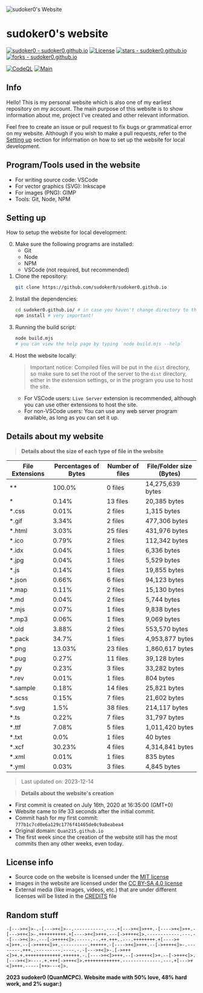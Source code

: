![sudoker0's Website](https://sudoker0.github.io/website/image/social_preview.png)

# sudoker0's website

[![sudoker0 - sudoker0.github.io](https://img.shields.io/static/v1?label=sudoker0&message=sudoker0.github.io&color=red&logo=github)](https://github.com/sudoker0/sudoker0.github.io)
[![License](https://img.shields.io/badge/License-MIT-red)](#-license)
[![stars - sudoker0.github.io](https://img.shields.io/github/stars/sudoker0/sudoker0.github.io?style=social)](https://github.com/sudoker0/sudoker0.github.io)
[![forks - sudoker0.github.io](https://img.shields.io/github/forks/sudoker0/sudoker0.github.io?style=social)](https://github.com/sudoker0/sudoker0.github.io)

[![CodeQL](https://github.com/sudoker0/sudoker0.github.io/actions/workflows/codeql-analysis.yml/badge.svg)](https://github.com/sudoker0/sudoker0.github.io/actions/workflows/codeql-analysis.yml)
[![Main](https://github.com/sudoker0/sudoker0.github.io/actions/workflows/main.yml/badge.svg)](https://github.com/sudoker0/sudoker0.github.io/actions/workflows/main.yml)

## Info
Hello! This is my personal website which is also one of my earliest repository on my account. The main purpose of this website is to show information about me, project I've created and other relevant information.

Feel free to create an issue or pull request to fix bugs or grammatical error on my website. Although if you wish to make a pull requests, refer to the [Setting up](#setting-up) section for information on how to set up the website for local development.

## Program/Tools used in the website
- For writing source code: VSCode
- For vector graphics (SVG): Inkscape
- For images (PNG): GIMP
- Tools: Git, Node, NPM

## Setting up
How to setup the website for local development:

0. Make sure the following programs are installed:
    - Git
    - Node
    - NPM
    - VSCode (not required, but recommended)
1. Clone the repository:
    ```bash
    git clone https://github.com/sudoker0/sudoker0.github.io
    ```
2. Install the dependencies:
    ```bash
    cd sudoker0.github.io/ # in case you haven't change directory to the root of the website
    npm install # very important!
    ```
3. Running the build script:
    ```bash
    node build.mjs
    # you can view the help page by typing `node build.mjs --help`
    ```
4. Host the website locally:
    > Important notice: Compiled files will be put in the `dist` directory, so make sure to set the root of the server to the `dist` directory, either in the extension settings, or in the program you use to host the site.
    - For VSCode users: `Live Server` extension is recommended, although you can use other extensions to host the site.
    - For non-VSCode users: You can use any web server program available, as long as you can set it up.

## Details about my website

> **Details about the size of each type of file in the website**
<!--python_data_start-->
File Extensions | Percentages of Bytes | Number of files | File/Folder size (Bytes)
----------------|--------------------- |-----------------|--------------------------
\*\* | 100.0% | 0 files | 14,275,639 bytes
\* | 0.14% | 13 files | 20,385 bytes
\*.css | 0.01% | 2 files | 1,315 bytes
\*.gif | 3.34% | 2 files | 477,306 bytes
\*.html | 3.03% | 25 files | 431,976 bytes
\*.ico | 0.79% | 2 files | 112,342 bytes
\*.idx | 0.04% | 1 files | 6,336 bytes
\*.jpg | 0.04% | 1 files | 5,529 bytes
\*.js | 0.14% | 1 files | 19,855 bytes
\*.json | 0.66% | 6 files | 94,123 bytes
\*.map | 0.11% | 2 files | 15,130 bytes
\*.md | 0.04% | 2 files | 5,744 bytes
\*.mjs | 0.07% | 1 files | 9,838 bytes
\*.mp3 | 0.06% | 1 files | 9,069 bytes
\*.old | 3.88% | 2 files | 553,570 bytes
\*.pack | 34.7% | 1 files | 4,953,877 bytes
\*.png | 13.03% | 23 files | 1,860,617 bytes
\*.pug | 0.27% | 11 files | 39,128 bytes
\*.py | 0.23% | 3 files | 33,282 bytes
\*.rev | 0.01% | 1 files | 804 bytes
\*.sample | 0.18% | 14 files | 25,821 bytes
\*.scss | 0.15% | 7 files | 21,602 bytes
\*.svg | 1.5% | 38 files | 214,117 bytes
\*.ts | 0.22% | 7 files | 31,797 bytes
\*.ttf | 7.08% | 5 files | 1,011,420 bytes
\*.txt | 0.0% | 1 files | 40 bytes
\*.xcf | 30.23% | 4 files | 4,314,841 bytes
\*.xml | 0.01% | 1 files | 835 bytes
\*.yml | 0.03% | 3 files | 4,845 bytes
> Last updated on: 2023-12-14
<!--python_data_stop-->

> **Details about the website's creation**
- First commit is created on July 16th, 2020 at 16:35:00 (GMT+0)
- Website came to life 33 seconds after the initial commit.
- Commit hash for my first commit: `777b1c7cd0e6a129c1776f41465de0c9a8eabea4`
- Original domain: `Quan215.github.io`
- The first week since the creation of the website still has the most commits then any other weeks, even today.

## License info
- Source code on the website is licensed under the [MIT license](/LICENSE)
- Images in the website are licensed under the [CC BY-SA 4.0 license](http://creativecommons.org/licenses/by-sa/4.0/)
- External media (like images, videos, etc.) that are under different licenses will be listed in the [CREDITS](/CREDITS.md) file

## Random stuff
```bf
-[--->+<]>-.-[--->+<]>--.-----------.---.+[--->+<]>+++.-[---->+<]>++.-[--->++<]>-.++++++++++.+[---->+<]>+++.---[->++++<]>.------------.---.--[--->+<]>-.---[->++++<]>.-----.--.++.+++..---.++++++++.+[---->+<]>++.--[->++++<]>+.----------.++++++.-[---->+<]>+++.--[->++++<]>-.--------.+++..---------.----.-.-[--->+<]>-.[->+++<]>+.+.+++++++++++++.++++++.-.[---->+<]>+++.--[->++++<]>+.--[->+++<]>.[--->+<]>----.+.+++[->+++<]>.+++++++++++++.--------------.---.+[--->+<]>+++.-----[++>---<]>.
```

**2023 sudoker0 (QuanMCPC). Website made with 50% love, 48% hard work, and 2% sugar:)**
